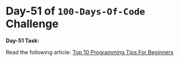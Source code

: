 # Day-51 of `100-Days-Of-Code` Challenge

**Day-51 Task:**

Read the following article: 
[Top 10 Programming Tips For Beginners](https://www.geeksforgeeks.org/programming-tips-for-beginners/)